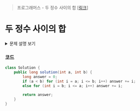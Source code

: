 > 프로그래머스 - 두 정수 사이의 합 [[링크](https://school.programmers.co.kr/learn/courses/30/lessons/12912)]

# 두 정수 사이의 합

<details markdown="1">
<summary>문제 설명 보기</summary>
<img src="https://user-images.githubusercontent.com/86038910/186103856-23db8df0-b239-4b47-9ccb-d417a027f8a5.png">
</details>

### 코드

```java
class Solution {
    public long solution(int a, int b) {
        long answer = 0;
        if (a < b) for (int i = a; i <= b; i++) answer += i;      
        else for (int i = b; i <= a; i++) answer += i;
        
        return answer;
    }
}
```
